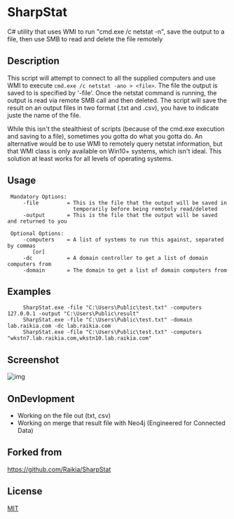 # SharpStat

C# utility that uses WMI to run "cmd.exe /c netstat -n", save the output to a file, then use SMB to read and delete the file remotely

## Description

This script will attempt to connect to all the supplied computers and use WMI to execute `cmd.exe /c netstat -ano > <file>`. The file the output is saved to is specified by '-file'. Once the netstat command is running, the output is read via remote SMB call and then deleted.
The script will save the result on an output files in two format (.txt and .csv), you have to indicate juste the name of the file.

While this isn't the stealthiest of scripts (because of the cmd.exe  execution and saving to a file), sometimes you gotta do what you gotta do. An alternative would be to use WMI to remotely query netstat information, but that WMI class is only available on Win10+ systems, which isn't ideal.  This solution at least works for all levels of operating systems.


## Usage

     Mandatory Options:
         -file         = This is the file that the output will be saved in 
                         temporarily before being remotely read/deleted
         -output       = This is the file that the output will be saved and returned to you

     Optional Options:
         -computers    = A list of systems to run this against, separated by commas
            [or]
         -dc           = A domain controller to get a list of domain computers from
         -domain       = The domain to get a list of domain computers from



## Examples
          
         SharpStat.exe -file "C:\Users\Public\test.txt" -computers 127.0.0.1 -output "C:\Users\Public\result"
         SharpStat.exe -file "C:\Users\Public\test.txt" -domain lab.raikia.com -dc lab.raikia.com
         SharpStat.exe -file "C:\Users\Public\test.txt" -computers "wkstn7.lab.raikia.com,wkstn10.lab.raikia.com"

## Screenshot

![img](https://github.com/EY-Algerie-CyberSecurity/SharpStat/tree/mehdi_DEV/SharpStat/img/Capture.PNG)

## OnDevlopment

- Working on the file out (txt, csv)
- Working on merge that result file with Neo4j (Engineered for Connected Data) 


## Forked from
https://github.com/Raikia/SharpStat

## License

[MIT](https://choosealicense.com/licenses/mit/)
